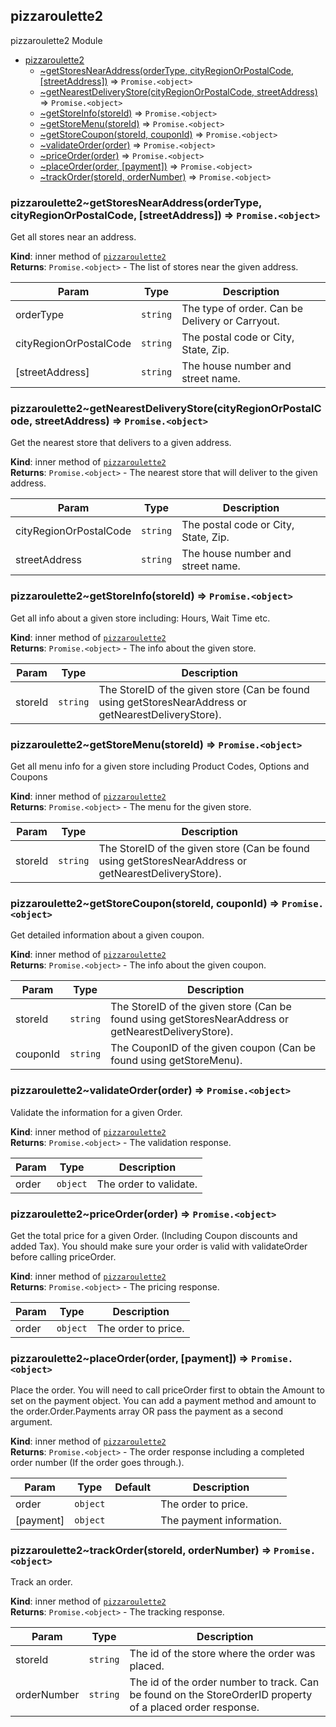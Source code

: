 <a name="module_pizzaroulette2"></a>

## pizzaroulette2
pizzaroulette2 Module


* [pizzaroulette2](#module_pizzaroulette2)
    * [~getStoresNearAddress(orderType, cityRegionOrPostalCode, [streetAddress])](#module_pizzaroulette2..getStoresNearAddress) ⇒ <code>Promise.&lt;object&gt;</code>
    * [~getNearestDeliveryStore(cityRegionOrPostalCode, streetAddress)](#module_pizzaroulette2..getNearestDeliveryStore) ⇒ <code>Promise.&lt;object&gt;</code>
    * [~getStoreInfo(storeId)](#module_pizzaroulette2..getStoreInfo) ⇒ <code>Promise.&lt;object&gt;</code>
    * [~getStoreMenu(storeId)](#module_pizzaroulette2..getStoreMenu) ⇒ <code>Promise.&lt;object&gt;</code>
    * [~getStoreCoupon(storeId, couponId)](#module_pizzaroulette2..getStoreCoupon) ⇒ <code>Promise.&lt;object&gt;</code>
    * [~validateOrder(order)](#module_pizzaroulette2..validateOrder) ⇒ <code>Promise.&lt;object&gt;</code>
    * [~priceOrder(order)](#module_pizzaroulette2..priceOrder) ⇒ <code>Promise.&lt;object&gt;</code>
    * [~placeOrder(order, [payment])](#module_pizzaroulette2..placeOrder) ⇒ <code>Promise.&lt;object&gt;</code>
    * [~trackOrder(storeId, orderNumber)](#module_pizzaroulette2..trackOrder) ⇒ <code>Promise.&lt;object&gt;</code>

<a name="module_pizzaroulette2..getStoresNearAddress"></a>

### pizzaroulette2~getStoresNearAddress(orderType, cityRegionOrPostalCode, [streetAddress]) ⇒ <code>Promise.&lt;object&gt;</code>
Get all stores near an address.

**Kind**: inner method of [<code>pizzaroulette2</code>](#module_pizzaroulette2)  
**Returns**: <code>Promise.&lt;object&gt;</code> - The list of stores near the given address.  

| Param | Type | Description |
| --- | --- | --- |
| orderType | <code>string</code> | The type of order. Can be Delivery or Carryout. |
| cityRegionOrPostalCode | <code>string</code> | The postal code or City, State, Zip. |
| [streetAddress] | <code>string</code> | The house number and street name. |

<a name="module_pizzaroulette2..getNearestDeliveryStore"></a>

### pizzaroulette2~getNearestDeliveryStore(cityRegionOrPostalCode, streetAddress) ⇒ <code>Promise.&lt;object&gt;</code>
Get the nearest store that delivers to a given address.

**Kind**: inner method of [<code>pizzaroulette2</code>](#module_pizzaroulette2)  
**Returns**: <code>Promise.&lt;object&gt;</code> - The nearest store that will deliver to the given address.  

| Param | Type | Description |
| --- | --- | --- |
| cityRegionOrPostalCode | <code>string</code> | The postal code or City, State, Zip. |
| streetAddress | <code>string</code> | The house number and street name. |

<a name="module_pizzaroulette2..getStoreInfo"></a>

### pizzaroulette2~getStoreInfo(storeId) ⇒ <code>Promise.&lt;object&gt;</code>
Get all info about a given store including: Hours, Wait Time etc.

**Kind**: inner method of [<code>pizzaroulette2</code>](#module_pizzaroulette2)  
**Returns**: <code>Promise.&lt;object&gt;</code> - The info about the given store.  

| Param | Type | Description |
| --- | --- | --- |
| storeId | <code>string</code> | The StoreID of the given store (Can be found using getStoresNearAddress or getNearestDeliveryStore). |

<a name="module_pizzaroulette2..getStoreMenu"></a>

### pizzaroulette2~getStoreMenu(storeId) ⇒ <code>Promise.&lt;object&gt;</code>
Get all menu info for a given store including Product Codes, Options and Coupons

**Kind**: inner method of [<code>pizzaroulette2</code>](#module_pizzaroulette2)  
**Returns**: <code>Promise.&lt;object&gt;</code> - The menu for the given store.  

| Param | Type | Description |
| --- | --- | --- |
| storeId | <code>string</code> | The StoreID of the given store (Can be found using getStoresNearAddress or getNearestDeliveryStore). |

<a name="module_pizzaroulette2..getStoreCoupon"></a>

### pizzaroulette2~getStoreCoupon(storeId, couponId) ⇒ <code>Promise.&lt;object&gt;</code>
Get detailed information about a given coupon.

**Kind**: inner method of [<code>pizzaroulette2</code>](#module_pizzaroulette2)  
**Returns**: <code>Promise.&lt;object&gt;</code> - The info about the given coupon.  

| Param | Type | Description |
| --- | --- | --- |
| storeId | <code>string</code> | The StoreID of the given store (Can be found using getStoresNearAddress or getNearestDeliveryStore). |
| couponId | <code>string</code> | The CouponID of the given coupon (Can be found using getStoreMenu). |

<a name="module_pizzaroulette2..validateOrder"></a>

### pizzaroulette2~validateOrder(order) ⇒ <code>Promise.&lt;object&gt;</code>
Validate the information for a given Order.

**Kind**: inner method of [<code>pizzaroulette2</code>](#module_pizzaroulette2)  
**Returns**: <code>Promise.&lt;object&gt;</code> - The validation response.  

| Param | Type | Description |
| --- | --- | --- |
| order | <code>object</code> | The order to validate. |

<a name="module_pizzaroulette2..priceOrder"></a>

### pizzaroulette2~priceOrder(order) ⇒ <code>Promise.&lt;object&gt;</code>
Get the total price for a given Order. (Including Coupon discounts and added Tax).
You should make sure your order is valid with validateOrder before calling priceOrder.

**Kind**: inner method of [<code>pizzaroulette2</code>](#module_pizzaroulette2)  
**Returns**: <code>Promise.&lt;object&gt;</code> - The pricing response.  

| Param | Type | Description |
| --- | --- | --- |
| order | <code>object</code> | The order to price. |

<a name="module_pizzaroulette2..placeOrder"></a>

### pizzaroulette2~placeOrder(order, [payment]) ⇒ <code>Promise.&lt;object&gt;</code>
Place the order.
You will need to call priceOrder first to obtain the Amount to set on the payment object.
You can add a payment method and amount to the order.Order.Payments array OR pass the payment as a second argument.

**Kind**: inner method of [<code>pizzaroulette2</code>](#module_pizzaroulette2)  
**Returns**: <code>Promise.&lt;object&gt;</code> - The order response including a completed order number (If the order goes through.).  

| Param | Type | Default | Description |
| --- | --- | --- | --- |
| order | <code>object</code> |  | The order to price. |
| [payment] | <code>object</code> | <code></code> | The payment information. |

<a name="module_pizzaroulette2..trackOrder"></a>

### pizzaroulette2~trackOrder(storeId, orderNumber) ⇒ <code>Promise.&lt;object&gt;</code>
Track an order.

**Kind**: inner method of [<code>pizzaroulette2</code>](#module_pizzaroulette2)  
**Returns**: <code>Promise.&lt;object&gt;</code> - The tracking response.  

| Param | Type | Description |
| --- | --- | --- |
| storeId | <code>string</code> | The id of the store where the order was placed. |
| orderNumber | <code>string</code> | The id of the order number to track. Can be found on the StoreOrderID property of a placed order response. |

